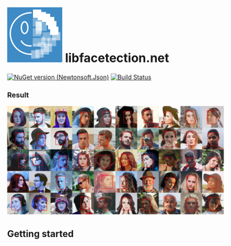 # ![Logo](doc/assets/logo-small.png) libfacetection.net

[![NuGet version (Newtonsoft.Json)](https://img.shields.io/nuget/v/libfacedetection.net.svg?style=flat-square)](https://www.nuget.org/packages/libfacedetection.net/)
[![Build Status](https://dev.azure.com/ricciolo/libfacedetection.net/_apis/build/status/Ricciolo.libfacedetection.net?branchName=master)](https://dev.azure.com/ricciolo/libfacedetection.net/_build/latest?definitionId=30&branchName=master)

### Result
![Output generated with sample](doc/assets/faces.jpg)

## Getting started
